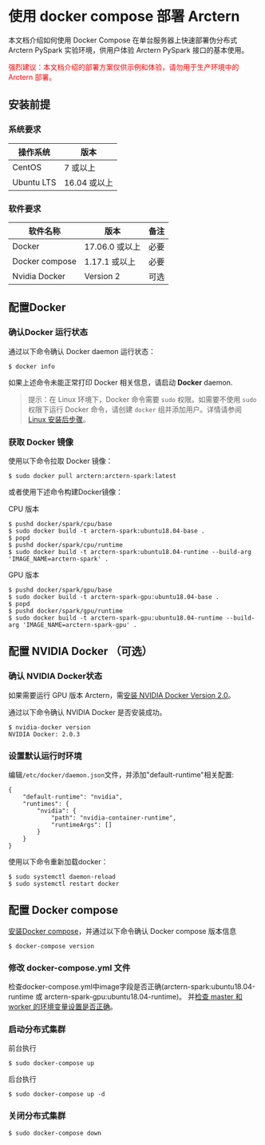 # 使用 docker compose 部署 Arctern
本文档介绍如何使用 Docker Compose 在单台服务器上快速部署伪分布式 Arctern PySpark 实验环境，供用户体验 Arctern PySpark 接口的基本使用。

<span style="color:red">强烈建议：本文档介绍的部署方案仅供示例和体验，请勿用于生产环境中的 Arctern 部署。</span>


## 安装前提

### 系统要求


| 操作系统    | 版本          |
| ---------- | ------------ |
| CentOS     | 7 或以上      |
| Ubuntu LTS | 16.04 或以上  |

### 软件要求


| 软件名称        | 版本          | 备注  |
| ----------     | ------------ | ----- |
| Docker         | 17.06.0 或以上| 必要  |
| Docker compose | 1.17.1 或以上 | 必要  |
| Nvidia Docker  | Version 2    | 可选  |

## 配置Docker

### 确认Docker 运行状态

通过以下命令确认 Docker daemon 运行状态：

```shell
$ docker info
```

如果上述命令未能正常打印 Docker 相关信息，请启动 **Docker** daemon.

> 提示：在 Linux 环境下，Docker 命令需要 `sudo` 权限。如需要不使用 `sudo` 权限下运行 Docker 命令，请创建 `docker` 组并添加用户。详情请参阅 [Linux 安装后步骤](https://docs.docker.com/install/linux/linux-postinstall/)。

### 获取 Docker 镜像

使用以下命令拉取 Docker 镜像：

```shell
$ sudo docker pull arctern:arctern-spark:latest
```

或者使用下述命令构建Docker镜像：

CPU 版本
```shell
$ pushd docker/spark/cpu/base
$ sudo docker build -t arctern-spark:ubuntu18.04-base .
$ popd
$ pushd docker/spark/cpu/runtime
$ sudo docker build -t arctern-spark:ubuntu18.04-runtime --build-arg 'IMAGE_NAME=arctern-spark' .
```

GPU 版本
```shell
$ pushd docker/spark/gpu/base
$ sudo docker build -t arctern-spark-gpu:ubuntu18.04-base .
$ popd
$ pushd docker/spark/gpu/runtime
$ sudo docker build -t arctern-spark-gpu:ubuntu18.04-runtime --build-arg 'IMAGE_NAME=arctern-spark-gpu' .
```

## 配置 NVIDIA Docker （可选）

### 确认 NVIDIA Docker状态
如果需要运行 GPU 版本 Arctern，需[安装 NVIDIA Docker Version 2.0](https://github.com/nvidia/nvidia-docker/wiki/Installation-(version-2.0))。

通过以下命令确认 NVIDIA Docker 是否安装成功。

```shell
$ nvidia-docker version
NVIDIA Docker: 2.0.3
```

### 设置默认运行时环境

编辑`/etc/docker/daemon.json`文件，并添加"default-runtime"相关配置:

```
{
    "default-runtime": "nvidia",
    "runtimes": {
        "nvidia": {
            "path": "nvidia-container-runtime",
            "runtimeArgs": []
        }
    }
}
```
使用以下命令重新加载docker：

```shell
$ sudo systemctl daemon-reload
$ sudo systemctl restart docker
```

## 配置 Docker compose

[安装Docker compose](https://docs.docker.com/compose/install/)，并通过以下命令确认 Docker compose 版本信息

```shell
$ docker-compose version
```

### 修改 docker-compose.yml 文件

检查docker-compose.yml中image字段是否正确(arctern-spark:ubuntu18.04-runtime 或 arctern-spark-gpu:ubuntu18.04-runtime)。
并[检查 master 和 worker 的环境变量设置是否正确](https://spark.apache.org/docs/latest/spark-standalone.html)。

### 启动分布式集群

前台执行
```shell
$ sudo docker-compose up
```

后台执行
```shell
$ sudo docker-compose up -d
```

### 关闭分布式集群

```shell
$ sudo docker-compose down
```

